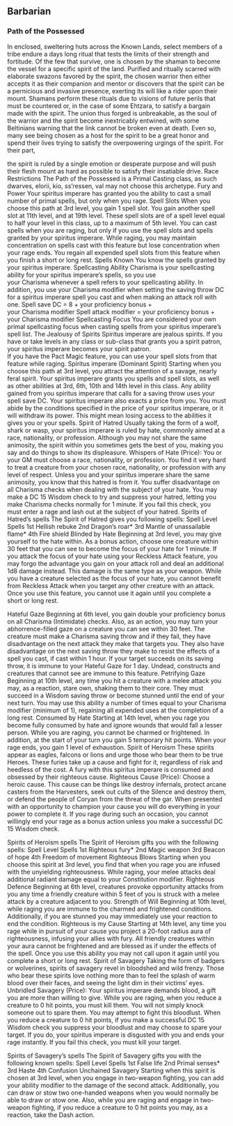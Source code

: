 ## Barbarian
### Path of the Possessed 
In enclosed, sweltering huts across the Known Lands, select 
members of a tribe endure a days long ritual that tests 
the limits of their strength and fortitude. Of the few that 
survive, one is chosen by the shaman to become the vessel 
for a specific spirit of the land. Purified and ritually scarred 
with elaborate swazons favored by the spirit, the chosen 
warrior then either accepts it as their companion and 
mentor or discovers that the spirit can be a pernicious and 
invasive presence, exerting its will like a rider upon their 
mount. 
Shamans perform these rituals due to visions of future 
perils that must be countered or, in the case of some 
Ehtzara, to satisfy a bargain made with the spirit. The 
union thus forged is unbreakable, as the soul of the warrior 
and the spirit become inextricably entwined, with some 
Beltinians warning that the link cannot be broken even 
at death. Even so, many see being chosen as a host for the 
spirit to be a great honor and spend their lives trying to 
satisfy the overpowering urgings of the spirit. For their part, 

the spirit is ruled by a single emotion or desperate purpose 
and will push their flesh mount as hard as possible to satisfy 
their insatiable drive. 
Race Restrictions
The Path of the Possessed is a Primal Casting class, as 
such dwarves, elorii, kio, ss’ressen, val may not choose this 
archetype. 
Fury and Power
Your spiritus imperare has granted you the ability to cast a 
small number of primal spells, but only when you rage. 
Spell Slots
When you choose this path at 3rd level, you gain 1 spell 
slot. You gain another spell slot at 11th level, and at 19th 
level. These spell slots are of a spell level equal to half your 
level in this class, up to a maximum of 5th level. 
You can cast spells when you are raging, but only if 
you use the spell slots and spells granted by your spiritus 
imperare. While raging, you may maintain concentration 
on spells cast with this feature but lose concentration when 
your rage ends. 
You regain all expended spell slots from this feature when 
you finish a short or long rest.
Spells Known
You know the spells granted by your spiritus imperare. 
Spellcasting Ability
Charisma is your spellcasting ability for your spiritus 
imperare’s spells, so you use your Charisma whenever a 
spell refers to your spellcasting ability. In addition, you use 
your Charisma modifier when setting the saving throw 
DC for a spiritus imperare spell you cast and when making 
an attack roll with one.
Spell save DC = 8 + your proficiency bonus +  
your Charisma modifier
Spell attack modifier = your proficiency bonus + 
your Charisma modifier
Spellcasting Focus
You are considered your own primal spellcasting focus 
when casting spells from your spiritus imperare’s spell list.
The Jealousy of Spirits
Spiritus imperare are jealous spirits. If you have or take 
levels in any class or sub-class that grants you a spirit 
patron, your spiritus imperare becomes your spirit patron.  
If you have the Pact Magic feature, you can use your spell 
slots from that feature while raging.
Spiritus imperare (Dominant Spirit)
Starting when you choose this path at 3rd level, you attract 
the attention of a savage, nearly feral spirit. Your spiritus imperare grants you spells and spell slots, as well as other 
abilities at 3rd, 6th, 10th and 14th level in this class. Any 
ability gained from you spiritus imperare that calls for a 
saving throw uses your spell save DC.
Your spiritus imperare also exacts a price from you. You 
must abide by the conditions specified in the price of your 
spiritus imperare, or it will withdraw its power. This might 
mean losing access to the abilities it gives you or your spells.
Spirit of Hatred 
Usually taking the form of a wolf, shark or wasp, your 
spiritus imperare is ruled by hate, commonly aimed at a 
race, nationality, or profession. Although you may not share 
the same animosity, the spirit within you sometimes gets 
the best of you, making you say and do things to show its 
displeasure. 
Whispers of Hate (Price): You or your GM must choose 
a race, nationality, or profession. You find it very hard 
to treat a creature from your chosen race, nationality, or 
profession with any level of respect. Unless you and your 
spiritus imperare share the same animosity, you know that 
this hatred is from it. 
You suffer disadvantage on all Charisma checks when 
dealing with the subject of your hate. You may make a DC 
15 Wisdom check to try and suppress your hatred, letting 
you make Charisma checks normally for 1 minute. If you 
fail this check, you must enter a rage and lash out at the 
subject of your hatred.
Spirits of Hatred’s spells
The Spirit of Hatred gives you following spells: 
Spell Level Spells
1st Hellish rebuke 
2nd Dragon’s roar*
3rd Mantle of unassailable flame*
4th Fire shield
Blinded by Hate
Beginning at 3rd level, you may give yourself to the hate 
within. As a bonus action, choose one creature within 30 
feet that you can see to become the focus of your hate for 1 
minute. 
If you attack the focus of your hate using your Reckless 
Attack feature, you may forgo the advantage you gain on 
your attack roll and deal an additional 1d8 damage instead. 
This damage is the same type as your weapon.
While you have a creature selected as the focus of your 
hate, you cannot benefit from Reckless Attack when you 
target any other creature with an attack.
Once you use this feature, you cannot use it again until 
you complete a short or long rest. 

Hateful Gaze
Beginning at 6th level, you gain double your proficiency 
bonus on all Charisma (Intimidate) checks. Also, as an 
action, you may turn your abhorrence-filled gaze on a 
creature you can see within 30 feet. 
The creature must make a Charisma saving throw and 
if they fail, they have disadvantage on the next attack they 
make that targets you. They also have disadvantage on the 
next saving throw they make to resist the effects of a spell 
you cast, if cast within 1 hour. 
If your target succeeds on its saving throw, it is immune 
to your Hateful Gaze for 1 day. Undead, constructs and 
creatures that cannot see are immune to this feature. 
Petrifying Gaze
Beginning at 10th level, any time you hit a creature with 
a melee attack you may, as a reaction, stare own, shaking 
them to their core. They must succeed in a Wisdom saving 
throw or become stunned until the end of your next turn. 
You may use this ability a number of times equal to your 
Charisma modifier (minimum of 1), regaining all expended 
uses at the completion of a long rest.
Consumed by Hate
Starting at 14th level, when you rage you become fully 
consumed by hate and ignore wounds that would fall a 
lesser person. 
While you are raging, you cannot be charmed or 
frightened. In addition, at the start of your turn you gain 5 
temporary hit points.
When your rage ends, you gain 1 level of exhaustion. 
Spirit of Heroism 
These spirits appear as eagles, falcons or lions and urge 
those who bear them to be true Heroes. These furies take 
up a cause and fight for it, regardless of risk and heedless of 
the cost. A fury with this spiritus imperare is consumed and 
obsessed by their righteous cause. 
Righteous Cause (Price): Choose a heroic cause. This 
cause can be things like destroy infernals, protect arcane 
casters from the Harvesters, seek out cults of the Silence 
and destroy them, or defend the people of Coryan from the 
threat of the gar. 
When presented with an opportunity to champion your 
cause you will do everything in your power to complete it. 
If you rage during such an occasion, you cannot willingly 
end your rage as a bonus action unless you make a 
successful DC 15 Wisdom check.


Spirits of Heroism spells
The Spirit of Heroism gifts you with the following spells: 
Spell Level Spells
1st Righteous fury*
2nd Magic weapon
3rd Beacon of hope
4th Freedom of movement
Righteous Blows
Starting when you choose this spirit at 3rd level, you find 
that when you rage you are infused with the unyielding 
righteousness. While raging, your melee attacks deal 
additional radiant damage equal to your Constitution 
modifier.
Righteous Defence
Beginning at 6th level, creatures provoke opportunity 
attacks from you any time a friendly creature within 5 feet 
of you is struck with a melee attack by a creature adjacent to 
you.
Strength of Will 
Beginning at 10th level, while raging you are immune to 
the charmed and frightened conditions. Additionally, if you 
are stunned you may immediately use your reaction to end 
the condition.
Righteous is my Cause 
Starting at 14th level, any time you rage while in pursuit 
of your cause you project a 20-foot radius aura of 
righteousness, infusing your allies with fury. All friendly 
creatures within your aura cannot be frightened and are 
blessed as if under the effects of the spell. Once you use this 
ability you may not call upon it again until you complete a 
short or long rest.
Spirit of Savagery 
Taking the form of badgers or wolverines, spirits of savagery 
revel in bloodshed and wild frenzy. Those who bear these 
spirits love nothing more than to feel the splash of warm 
blood over their faces, and seeing the light dim in their 
victims’ eyes. 
Unbridled Savagery (Price): Your spiritus imperare 
demands blood, a gift you are more than willing to give. 
While you are raging, when you reduce a creature to 0 
hit points, you must kill them. You will not simply knock 
someone out to spare them. 
You may attempt to fight this bloodlust. When you 
reduce a creature to 0 hit points, if you make a successful 
DC 15 Wisdom check you suppress your bloodlust and 
may choose to spare your target. If you do, your spiritus 
imperare is disgusted with you and ends your rage instantly. 
If you fail this check, you must kill your target. 

Spirits of Savagery’s spells
The Spirit of Savagery gifts you with the following known 
spells: 
Spell Level Spells
1st False life
2nd Primal senses*
3rd Haste
4th Confusion
Unchained Savagery
Starting when this spirit is chosen at 3rd level, when you 
engage in two-weapon fighting, you can add your ability 
modifier to the damage of the second attack. Additionally, 
you can draw or stow two one-handed weapons when you 
would normally be able to draw or stow one.
Also, while you are raging and engage in two-weapon 
fighting, if you reduce a creature to 0 hit points you may, as 
a reaction, take the Dash action. 
